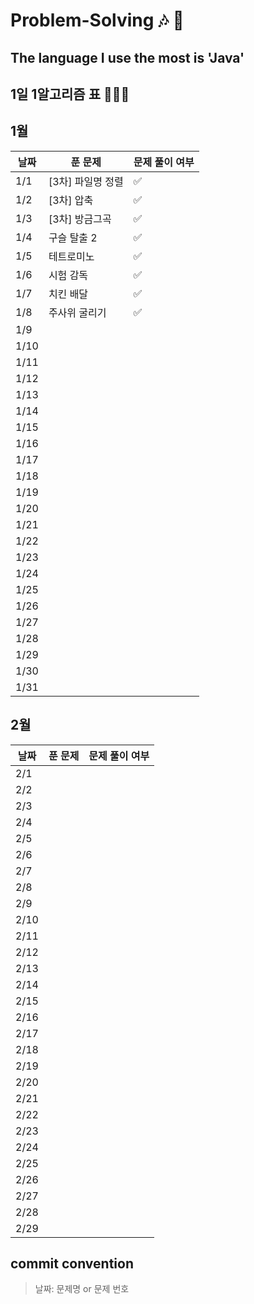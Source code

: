 # Problem-Solving 🎶 🎵

## The language I use the most is 'Java'

## 1일 1알고리즘 표 👩🏻‍💻

## 1월

| 날짜 | 푼 문제        | 문제 풀이 여부 |
| ---- |-------------| -------------- |
| 1/1  | [3차] 파일명 정렬 | ✅             |
| 1/2  | [3차] 압축     |      ✅           |
| 1/3  | [3차] 방금그곡   |    ✅             |
| 1/4  | 구슬 탈출 2     |    ✅            |
| 1/5  | 테트로미노       |       ✅          |
| 1/6  | 시험 감독       |      ✅           |
| 1/7  | 치킨 배달       |        ✅        |
| 1/8  | 주사위 굴리기     |       ✅         |
| 1/9  |             |                |
| 1/10 |             |                |
| 1/11 |             |                |
| 1/12 |             |                |
| 1/13 |             |                |
| 1/14 |             |                |
| 1/15 |             |                |
| 1/16 |             |                |
| 1/17 |             |                |
| 1/18 |             |                |
| 1/19 |             |                |
| 1/20 |             |                |
| 1/21 |             |                |
| 1/22 |             |                |
| 1/23 |             |                |
| 1/24 |             |                |
| 1/25 |             |                |
| 1/26 |             |                |
| 1/27 |             |                |
| 1/28 |             |                |
| 1/29 |             |                |
| 1/30 |             |                |
| 1/31 |             |                |

## 2월

| 날짜 | 푼 문제 | 문제 풀이 여부 |
| ---- | ------- | -------------- |
| 2/1  |         |                |
| 2/2  |         |                |
| 2/3  |         |                |
| 2/4  |         |                |
| 2/5  |         |                |
| 2/6  |         |                |
| 2/7  |         |                |
| 2/8  |         |                |
| 2/9  |         |                |
| 2/10 |         |                |
| 2/11 |         |                |
| 2/12 |         |                |
| 2/13 |         |                |
| 2/14 |         |                |
| 2/15 |         |                |
| 2/16 |         |                |
| 2/17 |         |                |
| 2/18 |         |                |
| 2/19 |         |                |
| 2/20 |         |                |
| 2/21 |         |                |
| 2/22 |         |                |
| 2/23 |         |                |
| 2/24 |         |                |
| 2/25 |         |                |
| 2/26 |         |                |
| 2/27 |         |                |
| 2/28 |         |                |
| 2/29 |         |                |

## commit convention

> 날짜: 문제명 or 문제 번호
